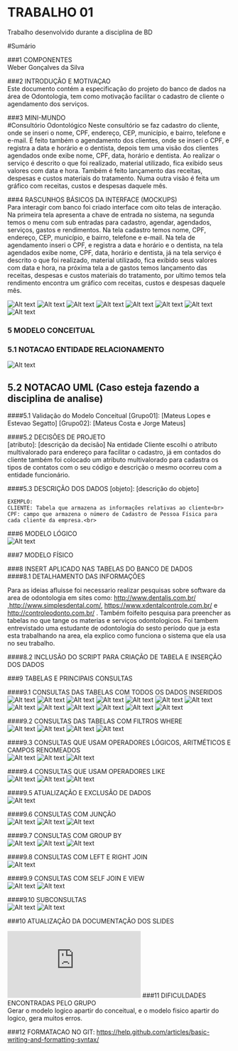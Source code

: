# TRABALHO 01 
Trabalho desenvolvido durante a disciplina de BD

#Sumário

###1	COMPONENTES<br>
Weber Gonçalves da Silva<br>

###2	INTRODUÇÃO E MOTIVAÇAO<br>
Este documento contém a especificação do projeto do banco de dados na área de Odontologia, tem como motivação facilitar o cadastro de cliente o agendamento dos serviços. <br>

###3	MINI-MUNDO<br>
#Consultório Odontológico 
Neste consultório se faz cadastro do cliente, onde se inseri o nome, CPF, endereço, CEP, município, e bairro, telefone e e-mail. É feito também o agendamento dos clientes, onde se inseri o CPF, e registra a data e horário e o dentista, depois tem uma visão dos clientes agendados onde exibe nome, CPF, data, horário e dentista. Ao realizar o serviço é descrito o que foi realizado, material utilizado, fica exibido seus valores com data e hora. Também é feito lançamento das receitas, despesas e custos materiais do tratamento. Numa outra visão é feita um gráfico com receitas, custos e despesas daquele mês. 
 <br>

###4	RASCUNHOS BÁSICOS DA INTERFACE (MOCKUPS)<br>
Para interagir com banco foi criado interface com oito telas de interação. Na primeira tela apresenta a chave de entrada no sistema, na segunda temos o menu com sub entradas para cadastro, agendar, agendados, serviços, gastos e rendimentos. Na tela cadastro temos nome, CPF, endereço, CEP, município, e bairro, telefone e e-mail. Na tela de agendamento inseri o CPF, e registra a data e horário e o dentista, na tela agendados exibe nome, CPF, data, horário e dentista, já na tela serviço é descrito o que foi realizado, material utilizado, fica exibido seus valores com data e hora, na próxima tela a de gastos temos lançamento das receitas, despesas e custos materiais do tratamento, por ultimo temos tela rendimento encontra um gráfico com receitas, custos e despesas daquele mês. <br>

![Alt text](https://github.com/WeberGoncalves/Trabalho01/blob/master/OdontoFacil-1.JPG?raw=true "Tela 01")
![Alt text](https://github.com/WeberGoncalves/Trabalho01/blob/master/OdontoFacil-2.JPG?raw=true "Tela 02")
![Alt text](https://github.com/WeberGoncalves/Trabalho01/blob/master/OdontoFacil-3.JPG?raw=true "Tela 03")
![Alt text](https://github.com/WeberGoncalves/Trabalho01/blob/master/OdontoFacil-4.JPG?raw=true "Tela 04")
![Alt text](https://github.com/WeberGoncalves/Trabalho01/blob/master/OdontoFacil-5.JPG?raw=true "Tela 05")
![Alt text](https://github.com/WeberGoncalves/Trabalho01/blob/master/OdontoFacil-6.JPG?raw=true "Tela 06")
![Alt text](https://github.com/WeberGoncalves/Trabalho01/blob/master/OdontoFacil-7.JPG?raw=true "Tela 07")
![Alt text](https://github.com/WeberGoncalves/Trabalho01/blob/master/OdontoFacil-8.JPG?raw=true "Tela 08")

### 5	MODELO CONCEITUAL<br>

###  5.1 NOTACAO ENTIDADE RELACIONAMENTO<br>
    
![Alt text](https://github.com/WeberGoncalves/Trabalho01/blob/master/ModeloConceitual.JPG?raw=true "Modelo Conceitual")
    
##    5.2 NOTACAO UML (Caso esteja fazendo a disciplina de analise)<br>

####5.1 Validação do Modelo Conceitual
    [Grupo01]: [Mateus Lopes e Estevao Segatto]
    [Grupo02]: [Mateus Costa e Jorge Mateus]

####5.2 DECISÕES DE PROJETO<br>
    [atributo]: [descrição da decisão] 
    Na entidade Cliente escolhi o atributo multivalorado para endereço  para facilitar o cadastro,
    já em contados do cliente também  foi colocado um atributo multivalorado para cadastra os tipos de
    contatos com o seu código e descrição o mesmo ocorreu com a entidade funcionário. 
    <br>

####5.3 DESCRIÇÃO DOS DADOS 
    [objeto]: [descrição do objeto]
    
    EXEMPLO:
    CLIENTE: Tabela que armazena as informações relativas ao cliente<br>
    CPF: campo que armazena o número de Cadastro de Pessoa Física para cada cliente da empresa.<br>


###6	MODELO LÓGICO<br>
![Alt text](https://github.com/WeberGoncalves/Trabalho01/blob/master/ModeloLogico.JPG?raw=true "Modelo Conceitual")

###7	MODELO FÍSICO<br>



###8	INSERT APLICADO NAS TABELAS DO BANCO DE DADOS<br>
####8.1 DETALHAMENTO DAS INFORMAÇÕES

Para as ideias afluisse foi necessario realizar pesquisas sobre software da area de odontologia em sites como: http://www.dentalis.com.br/ ,http://www.simplesdental.com/, https://www.xdentalcontrole.com.br/ e http://controleodonto.com.br/ .
Também foifeito pesquisa para preencher as tabelas no que tange os materias e serviços odontologicos.
Foi tambem entrevistado uma estudante de odontologia do sesto período que ja esta esta trabalhando na area, ela explico como funciona o sistema que ela usa no seu trabalho.     
     

        
####8.2 INCLUSÃO DO SCRIPT PARA CRIAÇÃO DE TABELA E INSERÇÃO DOS DADOS

        
	
###9	TABELAS E PRINCIPAIS CONSULTAS<br>

####9.1	CONSULTAS DAS TABELAS COM TODOS OS DADOS INSERIDOS<br>
![Alt text](https://github.com/WeberGoncalves/Trabalho01/blob/master/CONSULTAS-1%20DAS%20TABELAS%20COM%20TODOS%20OS%20DADOS%20INSERIDOS.JPG?raw=true "")
![Alt text](https://github.com/WeberGoncalves/Trabalho01/blob/master/CONSULTAS-11%20%20DAS%20TABELAS%20COM%20TODOS%20OS%20DADOS%20INSERIDOS.JPG?raw=true "")
![Alt text](https://github.com/WeberGoncalves/Trabalho01/blob/master/CONSULTAS-12%20%20DAS%20TABELAS%20COM%20TODOS%20OS%20DADOS%20INSERIDOS.JPG?raw=true "")
![Alt text](https://github.com/WeberGoncalves/Trabalho01/blob/master/CONSULTAS-13%20%20DAS%20TABELAS%20COM%20TODOS%20OS%20DADOS%20INSERIDOS.JPG?raw=true "")
![Alt text](https://github.com/WeberGoncalves/Trabalho01/blob/master/CONSULTAS-14%20%20DAS%20TABELAS%20COM%20TODOS%20OS%20DADOS%20INSERIDOS.JPG?raw=true "")
![Alt text](https://github.com/WeberGoncalves/Trabalho01/blob/master/CONSULTAS-15%20%20DAS%20TABELAS%20COM%20TODOS%20OS%20DADOS%20INSERIDOS.JPG?raw=true "")
![Alt text](https://github.com/WeberGoncalves/Trabalho01/blob/master/CONSULTAS-2%20DAS%20TABELAS%20COM%20TODOS%20OS%20DADOS%20INSERIDOS.JPG?raw=true "")
![Alt text](https://github.com/WeberGoncalves/Trabalho01/blob/master/CONSULTAS-3%20DAS%20TABELAS%20COM%20TODOS%20OS%20DADOS%20INSERIDOS.JPG?raw=true "")
![Alt text](https://github.com/WeberGoncalves/Trabalho01/blob/master/CONSULTAS-4%20DAS%20TABELAS%20COM%20TODOS%20OS%20DADOS%20INSERIDOS.JPG?raw=true "")
![Alt text](https://github.com/WeberGoncalves/Trabalho01/blob/master/CONSULTAS-5%20%20DAS%20TABELAS%20COM%20TODOS%20OS%20DADOS%20INSERIDOS.JPG?raw=true "")
![Alt text](https://github.com/WeberGoncalves/Trabalho01/blob/master/CONSULTAS-6%20%20DAS%20TABELAS%20COM%20TODOS%20OS%20DADOS%20INSERIDOS.JPG?raw=true "")
![Alt text](https://github.com/WeberGoncalves/Trabalho01/blob/master/CONSULTAS-7%20DAS%20TABELAS%20COM%20TODOS%20OS%20DADOS%20INSERIDOS.JPG?raw=true "")
![Alt text](https://github.com/WeberGoncalves/Trabalho01/blob/master/CONSULTAS-9%20%20DAS%20TABELAS%20COM%20TODOS%20OS%20DADOS%20INSERIDOS.JPG?raw=true "")

####9.2	CONSULTAS DAS TABELAS COM FILTROS WHERE<br>
![Alt text](https://github.com/WeberGoncalves/Trabalho01/blob/master/Consulta-Agendados%20as%209h.JPG?raw=true "")
![Alt text](https://github.com/WeberGoncalves/Trabalho01/blob/master/Consulta-Clientes-Femininos.JPG?raw=true "")
![Alt text](https://github.com/WeberGoncalves/Trabalho01/blob/master/Consulta-Clientes-municipio.JPG?raw=true "")
![Alt text](https://github.com/WeberGoncalves/Trabalho01/blob/master/Consulta-os%20dentistas.JPG?raw=true "")

####9.3	CONSULTAS QUE USAM OPERADORES LÓGICOS, ARITMÉTICOS E CAMPOS RENOMEADOS<br>
![Alt text](https://github.com/WeberGoncalves/Trabalho01/blob/master/Consulta-valor-servico%20as%2012.JPG?raw=true "")
![Alt text](https://github.com/WeberGoncalves/Trabalho01/blob/master/Consulta-Agendados%20num%20periodo.JPG?raw=true "")
![Alt text](https://github.com/WeberGoncalves/Trabalho01/blob/master/Consulta-Clientes-numero%20menor100.JPG?raw=true "")

####9.4	CONSULTAS QUE USAM OPERADORES LIKE<br>
![Alt text](https://github.com/WeberGoncalves/Trabalho01/blob/master/Consulta-cliente%20que%20tenha%20letra%20C.JPG?raw=true "")
![Alt text](https://github.com/WeberGoncalves/Trabalho01/blob/master/Consulta-clinetes%202letra%20A.JPG?raw=true "")
![Alt text](https://github.com/WeberGoncalves/Trabalho01/blob/master/Consultaclinetes%20come%C3%A7am%20com%20letra%20A%20ou%20numero%20menor%2080.JPG?raw=true "")

####9.5	ATUALIZAÇÃO E EXCLUSÃO DE DADOS<br>
![Alt text](https://github.com/WeberGoncalves/Trabalho01/blob/master/ATUALIZA%C3%87%C3%83O%20E%20EXCLUS%C3%83O%20DE%20DADOS.JPG?raw=true "")

####9.6	CONSULTAS COM JUNÇÃO<br>
![Alt text](https://github.com/WeberGoncalves/Trabalho01/blob/master/consulta_jun%C3%A7%C3%A3o%201.JPG?raw=true "")
![Alt text](https://github.com/WeberGoncalves/Trabalho01/blob/master/consulta_jun%C3%A7%C3%A3o%202.JPG?raw=true "")
![Alt text](https://github.com/WeberGoncalves/Trabalho01/blob/master/consulta_jun%C3%A7%C3%A3o%203.JPG?raw=true "")

####9.7	CONSULTAS COM GROUP BY<br>
![Alt text](https://github.com/WeberGoncalves/Trabalho01/blob/master/consulta-%20group%20by%201.JPG?raw=true "")
![Alt text](https://github.com/WeberGoncalves/Trabalho01/blob/master/consulta-%20group%20by%202.JPG?raw=true "")
![Alt text](https://github.com/WeberGoncalves/Trabalho01/blob/master/consulta_jun%C3%A7%C3%A3o%203.JPG?raw=true "")

####9.8	CONSULTAS COM LEFT E RIGHT JOIN<br>
![Alt text](https://github.com/WeberGoncalves/Trabalho01/blob/master/consulta-%20LEFT%20E%20RIGHT%20JOIN%20.JPG?raw=true "")

####9.9	CONSULTAS COM SELF JOIN E VIEW<br>
![Alt text](https://github.com/WeberGoncalves/Trabalho01/blob/master/CONSULTAS%20-%20SELF%20JOIN.JPG?raw=true "")
![Alt text](https://github.com/WeberGoncalves/Trabalho01/blob/master/CONSULTAS%20COM%20-JOIN%20E%20VIEW.JPG?raw=true "")

####9.10	SUBCONSULTAS<br>
![Alt text](https://github.com/WeberGoncalves/Trabalho01/blob/master/consulta_%20com%20subconsultas.JPG?raw=true "")
![Alt text](https://github.com/WeberGoncalves/Trabalho01/blob/master/consulta_%20com%20subconsultas%20%202.JPG?raw=true "")

###10	ATUALIZAÇÃO DA DOCUMENTAÇÃO DOS SLIDES<br>

![Alt text](https://github.com/WeberGoncalves/Trabalho01/blob/master/Apresentar-OdontoFacil.odp?raw=true "")
###11	DIFICULDADES ENCONTRADAS PELO GRUPO<br>
Gerar o modelo logico apartir do conceitual, e o modelo fisico apartir do logico, gera muitos erros.

###12  FORMATACAO NO GIT: https://help.github.com/articles/basic-writing-and-formatting-syntax/




